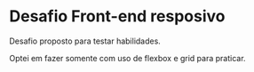 # Desafio Front-end resposivo

Desafio proposto para testar habilidades.

Optei em fazer somente com uso de flexbox e grid para praticar. 

